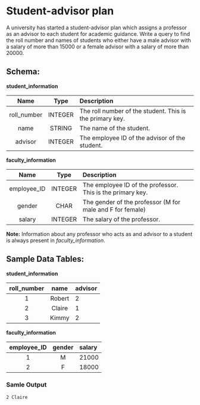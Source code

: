 # Student-advisor plan
A university has started a student-advisor plan which assigns a professor as an advisor to each student for academic guidance. Write a query to find the roll number and names of students who either have a male advisor with  a salary of more than 15000 or a female advisor with a salary of more than 20000.

## Schema:

**student_information**

| Name | Type | Description |
| :-: | :-: | :- |
| roll_number | INTEGER | The roll number of the student. This is the primary key. |
| name | STRING | The name of the student. |
| advisor | INTEGER | The employee ID of the advisor of the student. |

**faculty_information**

| Name | Type | Description |
| :-: | :-: | :- |
| employee_ID | INTEGER | The employee ID of the professor. This is the primary key. |
| gender | CHAR | The gender of the professor (M for male and F for female) |
| salary | INTEGER | The salary of the professor. |

**Note:** Information about any professor who acts as and advisor to a student is always present in _faculty\_information_.

## Sample Data Tables:

**student_information**

| roll_number | name | advisor |
| :-: | :-: | :- |
| 1 | Robert | 2 |
| 2 | Claire | 1 |
| 3 | Kimmy | 2 |

**faculty_information**

| employee_ID | gender | salary |
| :-: | :-: | :- |
| 1 | M | 21000 |
| 2 | F | 18000 |

### Samle Output
```
2 Claire
```